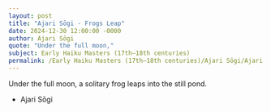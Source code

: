 ```yaml
---
layout: post
title: "Ajari Sōgi - Frogs Leap"
date: 2024-12-30 12:00:00 -0000
author: Ajari Sōgi
quote: "Under the full moon,"
subject: Early Haiku Masters (17th–18th centuries)
permalink: /Early Haiku Masters (17th–18th centuries)/Ajari Sōgi/Ajari Sōgi - Frogs Leap
---
```


Under the full moon,
a solitary frog leaps
into the still pond.

- Ajari Sōgi
